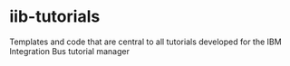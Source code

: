 # iib-tutorials
Templates and code that are central to all tutorials developed for the IBM Integration Bus tutorial manager
